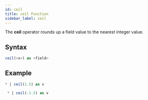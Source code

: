 ```yaml
---
id: ceil
title: ceil Function
sidebar_label: ceil
---
```


The **ceil** operator rounds up a field value to the nearest integer value.

## Syntax

```sql
ceil(<x>) as <field>
```

## Example

```sql
* | ceil(1.5) as v
```

```sql
 * | ceil(-1.5) as v
```
